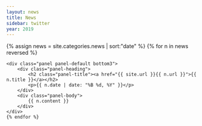 ```yaml
---
layout: news
title: News
sidebar: twitter
year: 2019
---
```


<div class="col-12 col-sm-12 col-lg-12 news">

  {% assign news = site.categories.news | sort:"date" %}
  {% for n in news reversed %}

    <div class="panel panel-default bottom3">
        <div class="panel-heading">
            <h2 class="panel-title"><a href="{{ site.url }}{{ n.url }}">{{ n.title }}</a></h2>
            <p>{{ n.date | date: "%B %d, %Y" }}</p>
        </div>
        <div class="panel-body">
            {{ n.content }}
        </div>
    </div>
	{% endfor %}

</div><!--/span-->
